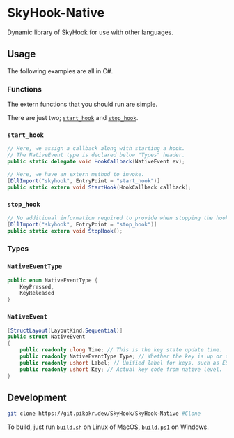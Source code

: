 # SkyHook-Native

Dynamic library of SkyHook for use with other languages.

## Usage

The following examples are all in C#.

### Functions

The extern functions that you should run are simple.

There are just two; [`start_hook`](#starthook) and [`stop_hook`](#stophook).

### `start_hook`

```cs
// Here, we assign a callback along with starting a hook.
// The NativeEvent type is declared below "Types" header.
public static delegate void HookCallback(NativeEvent ev);

// Here, we have an extern method to invoke.
[DllImport("skyhook", EntryPoint = "start_hook")]
public static extern void StartHook(HookCallback callback);
```

### `stop_hook`

```cs
// No additional information required to provide when stopping the hook.
[DllImport("skyhook", EntryPoint = "stop_hook")]
public static extern void StopHook();
```

### Types

### `NativeEventType`

```cs
public enum NativeEventType {
    KeyPressed,
    KeyReleased
}
```

### `NativeEvent`

```cs
[StructLayout(LayoutKind.Sequential)]
public struct NativeEvent
{
    public readonly ulong Time; // This is the key state update time.
    public readonly NativeEventType Type; // Whether the key is up or down.
    public readonly ushort Label; // Unified label for keys, such as ESC or F11.
    public readonly ushort Key; // Actual key code from native level.
}
```

## Development

```sh
git clone https://git.pikokr.dev/SkyHook/SkyHook-Native #Clone
```

To build, just run [`build.sh`](build.sh) on Linux of MacOS, [`build.ps1`](build.ps1) on Windows.
